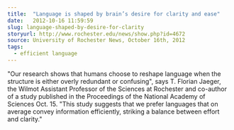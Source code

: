```yaml
---
title:  "Language is shaped by brain’s desire for clarity and ease"
date:   2012-10-16 11:59:59
slug: language-shaped-by-desire-for-clarity
storyurl: http://www.rochester.edu/news/show.php?id=4672
source: University of Rochester News, October 16th, 2012
tags:
  - efficient language
---
```

"Our research shows that humans choose to reshape language when the structure
is either overly redundant or confusing", says T. Florian Jaeger, the Wilmot
Assistant Professor of the Sciences at Rochester and co-author of a study published
in the Proceedings of the National Academy of Sciences Oct. 15. "This study
suggests that we prefer languages that on average convey information efficiently,
striking a balance between effort and clarity."
